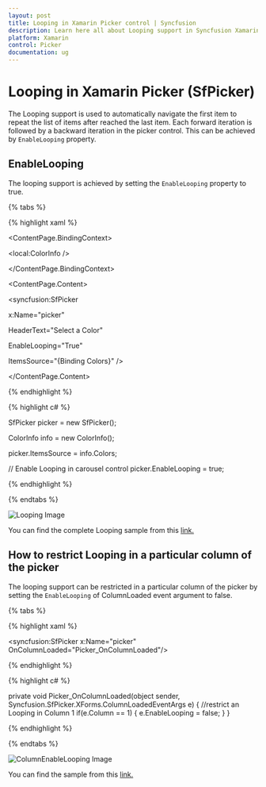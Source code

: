 ```yaml
---
layout: post
title: Looping in Xamarin Picker control | Syncfusion
description: Learn here all about Looping support in Syncfusion Xamarin Picker (SfPicker) control, its elements and more.
platform: Xamarin
control: Picker
documentation: ug
---
```


# Looping in Xamarin Picker (SfPicker)

The Looping support is used to automatically navigate the first item to repeat the list of items after reached the last item. Each forward iteration is followed by a backward iteration in the picker control. This can be achieved by `EnableLooping` property.

## EnableLooping

The looping support is achieved by setting the `EnableLooping` property to true.

{% tabs %}

{% highlight xaml %}

<ContentPage.BindingContext>

<local:ColorInfo />

</ContentPage.BindingContext>

<ContentPage.Content>

<syncfusion:SfPicker

x:Name="picker"

HeaderText="Select a Color"

EnableLooping="True"

ItemsSource="{Binding Colors}" />

</ContentPage.Content>

</ContentPage>

{% endhighlight %}

{% highlight c# %}

SfPicker picker = new SfPicker();

ColorInfo info = new ColorInfo();

picker.ItemsSource = info.Colors;

// Enable Looping in carousel control
picker.EnableLooping = true;

{% endhighlight %}

{% endtabs %}

![Looping Image](images/Looping.png)

You can find the complete Looping sample from this [link.](https://github.com/SyncfusionExamples/xamarin-sfpicker-examples/tree/master/Samples/Looping)

## How to restrict Looping in a particular column of the picker

The looping support can be restricted in a particular column of the picker by setting the `EnableLooping` of ColumnLoaded event argument to false.

{% tabs %}

{% highlight xaml %}

<syncfusion:SfPicker 
    x:Name="picker" 
    OnColumnLoaded="Picker_OnColumnLoaded"/>

{% endhighlight %}

{% highlight c# %}

private void Picker_OnColumnLoaded(object sender, Syncfusion.SfPicker.XForms.ColumnLoadedEventArgs e)
        {
          //restrict an Looping in Column 1
           if(e.Column == 1)
            {
                e.EnableLooping = false;
            }
        }

{% endhighlight %}

{% endtabs %}

![ColumnEnableLooping Image](images/ColumnEnableLooping.png)

You can find the sample from this [link.](https://github.com/SyncfusionExamples/xamarin-sfpicker-examples/tree/master/Samples/ColumnAutoReverse)
